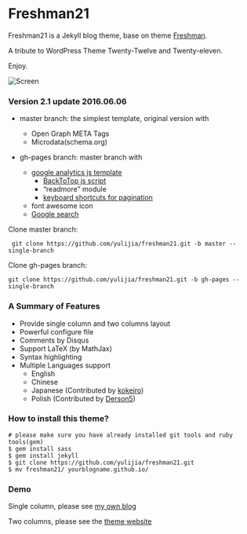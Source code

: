 Freshman21
==========

Freshman21 is a Jekyll blog theme, base on theme [Freshman](http://github.com/yulijia/freshman). 

A tribute to WordPress Theme Twenty-Twelve and Twenty-eleven.

Enjoy.


![Screen](http://i.imgur.com/oSp7kacl.png)

### Version 2.1 update 2016.06.06

- master branch: the simplest template, original version with
	* Open Graph META Tags
	* Microdata(schema.org)

- gh-pages branch: master branch with 

	* [google analytics js template](https://github.com/yulijia/freshman21/blob/gh-pages/_includes/google_analytics.js)
        * [BackToTop js script](https://github.com/yulijia/freshman21/tree/gh-pages/js)
        * <q>readmore</q> module
        * [keyboard shortcuts for pagination](http://yulijia.net/freshman21/news/2016/05/24/new-features.html)
	* font awesome icon
	* [Google search](https://github.com/yulijia/freshman21/blob/gh-pages/_includes/google_search.js)

Clone master branch: 

` git clone https://github.com/yulijia/freshman21.git -b master --single-branch`

Clone gh-pages branch: 

`git clone https://github.com/yulijia/freshman21.git -b gh-pages --single-branch`


### A Summary of Features

- Provide single column and two columns layout
- Powerful configure file
- Comments by Disqus
- Support LaTeX (by MathJax)
- Syntax highlighting
- Multiple Languages support 
    * English
    * Chinese
    * Japanese (Contributed by [kokeiro](https://github.com/kokeiro001))
    * Polish (Contributed by [Derson5](https://github.com/Derson5))


### How to install this theme?

```
# please make sure you have already installed git tools and ruby tools(gem)
$ gem install sass
$ gem install jekyll
$ git clone https://github.com/yulijia/freshman21.git
$ mv freshman21/ yourblogname.github.io/

```

### Demo

Single column, please see [my own blog](http://yulijia.net/en/)

Two columns, please see the [theme website](http://yulijia.net/freshman21/)



